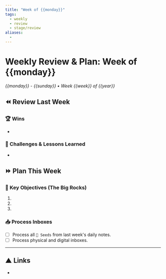 ```yaml
---
title: "Week of {{monday}}"
tags:
  - weekly
  - review
  - stage/review
aliases:
  - 
---
```


# Weekly Review & Plan: Week of {{monday}}
*{{monday}} - {{sunday}} • Week {{week}} of {{year}}*

## ⏪ Review Last Week
### 🏆 Wins
- 

### 🚧 Challenges & Lessons Learned
- 

## ⏩ Plan This Week
### 🎯 Key Objectives (The Big Rocks)
1. 
2. 
3. 

### 📥 Process Inboxes
- [ ] Process all `🌱 Seeds` from last week's daily notes.
- [ ] Process physical and digital inboxes.

---
## ▲ Links
- 

